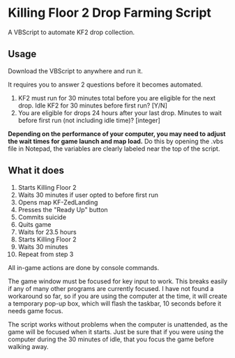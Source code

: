 # Killing Floor 2 Drop Farming Script

A VBScript to automate KF2 drop collection.

## Usage

Download the VBScript to anywhere and run it.

It requires you to answer 2 questions before it becomes automated.

1. KF2 must run for 30 minutes total before you are eligible for the next drop. Idle KF2 for 30 minutes before first run? [Y/N]
2. You are eligible for drops 24 hours after your last drop. Minutes to wait before first run (not including idle time)? [integer]

__Depending on the performance of your computer, you may need to adjust the wait times for game launch and map load.__ Do this by opening the .vbs file in Notepad, the variables are clearly labeled near the top of the script.

## What it does

1. Starts Killing Floor 2
2. Waits 30 minutes if user opted to before first run
3. Opens map KF-ZedLanding
4. Presses the "Ready Up" button
5. Commits suicide
6. Quits game
7. Waits for 23.5 hours
8. Starts Killing Floor 2
9. Waits 30 minutes
10. Repeat from step 3

All in-game actions are done by console commands.

The game window must be focused for key input to work. This breaks easily if any of many other programs are currently focused. I have not found a workaround so far, so if you are using the computer at the time, it will create a temporary pop-up box, which will flash the taskbar, 10 seconds before it needs game focus.

The script works without problems when the computer is unattended, as the game will be focused when it starts. Just be sure that if you were using the computer during the 30 minutes of idle, that you focus the game before walking away.
